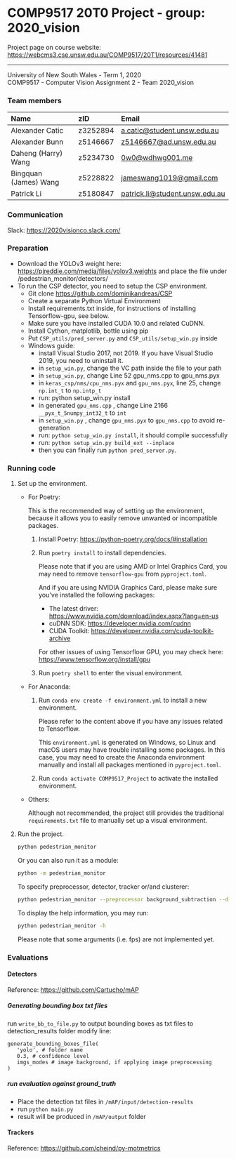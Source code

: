 # COMP9517 20T0 Project - group: 2020_vision
Project page on course website:
https://webcms3.cse.unsw.edu.au/COMP9517/20T1/resources/41481

---

University of New South Wales - Term 1, 2020  
COMP9517 - Computer Vision
Assignment 2 - Team 2020_vision

### Team members

| Name                  | zID      | Email                          |
| :-------------------- | :------- | :----------------------------- |
| Alexander Catic       | z3252894 | a.catic@student.unsw.edu.au    |
| Alexander Bunn        | z5146667 | z5146667@ad.unsw.edu.au        |
| Daheng (Harry) Wang   | z5234730 | 0w0@wdhwg001.me                |
| Bingquan (James) Wang | z5228822 | jameswang1019@gmail.com        |
| Patrick Li            | z5180847 | patrick.li@student.unsw.edu.au |

### Communication

Slack: https://2020visionco.slack.com/

### Preparation
* Download the YOLOv3 weight here: https://pjreddie.com/media/files/yolov3.weights
and place the file under /pedestrian_monitor/detectors/
* To run the CSP detector, you need to setup the CSP environment.
   * Git clone https://github.com/dominikandreas/CSP
   * Create a separate Python Virtual Environment
   * Install requirements.txt inside, for instructions of installing Tensorflow-gpu, see below.
   * Make sure you have installed CUDA 10.0 and related CuDNN.
   * Install Cython, matplotlib, bottle using pip
   * Put `CSP_utils/pred_server.py` and `CSP_utils/setup_win.py` inside
   * Windows guide:
       * install Visual Studio 2017, not 2019. If you have Visual Studio 2019, you need to uninstall it.
       * in `setup_win.py`, change the VC path inside the file to your path
       * in `setup_win.py`, change Line 52 gpu_nms.cpp to gpu_nms.pyx
       * in `keras_csp/nms/cpu_nms.pyx` and `gpu_nms.pyx`, line 25, change `np.int_t` to `np.intp_t`
       * run: python setup_win.py install
       * in generated `gpu_nms.cpp` , change Line 2166 `__pyx_t_5numpy_int32_t` to `int`
       * in `setup_win.py` , change `gpu_nms.pyx` to `gpu_nms.cpp` to avoid re-generation
       * run: `python setup_win.py install`, it should compile successfully
       * run: `python setup_win.py build_ext --inplace`
       * then you can finally run `python pred_server.py`.

### Running code

1. Set up the environment.

   * For Poetry:
   
     This is the recommended way of setting up the environment,
      because it allows you to easily remove unwanted or incompatible packages.
     
     1. Install Poetry: https://python-poetry.org/docs/#installation
     2. Run `poetry install` to install dependencies.
        
        Please note that if you are using AMD or Intel Graphics Card,
         you may need to remove `tensorflow-gpu` from `pyproject.toml`.
        
        And if you are using NVIDIA Graphics Card, please make sure
         you've installed the following packages:
        * The latest driver: https://www.nvidia.com/download/index.aspx?lang=en-us
        * cuDNN SDK: https://developer.nvidia.com/cudnn
        * CUDA Toolkit: https://developer.nvidia.com/cuda-toolkit-archive
        
        For other issues of using Tensorflow GPU, you may check here:
         https://www.tensorflow.org/install/gpu
      3. Run `poetry shell` to enter the visual environment.

   * For Anaconda:

      1. Run `conda env create -f environment.yml` to install a new environment.

         Please refer to the content above if you have any issues related to Tensorflow.

         This `environment.yml` is generated on Windows, so Linux and macOS users may have
          trouble installing some packages. In this case, you may need to create the
           Anaconda environment manually and install all packages mentioned in
            `pyproject.toml`.
      2. Run `conda activate COMP9517_Project` to activate the installed environment.

   * Others:

      Although not recommended, the project still provides the traditional
       `requirements.txt` file to manually set up a visual environment.

2. Run the project.

   ```bash
   python pedestrian_monitor
   ```

   Or you can also run it as a module:

   ```bash
   python -m pedestrian_monitor
   ```
   
   To specify preprocessor, detector, tracker or/and clusterer:
   
   ```bash
   python pedestrian_monitor --preprocessor background_subtraction --detector csp_detector --tracker mot_tracker --clusterer trajectory_agglomerative_track
   ```
   
   To display the help information, you may run:
   
   ```bash
   python pedestrian_monitor -h
   ```
   
   Please note that some arguments (i.e. fps) are not implemented yet.

### Evaluations

#### Detectors

Reference: https://github.com/Cartucho/mAP

##### Generating bounding box txt files
run `write_bb_to_file.py` to output bounding boxes as txt files to detection_results folder
modify line:
```
generate_bounding_boxes_file(
   'yolo', # folder name
   0.3, # confidence level
   imgs_modes # image background, if applying image preprocessing
)
```
##### run evaluation against ground_truth
* Place the detection txt files in `/mAP/input/detection-results`
* run `python main.py`
* result will be produced in `/mAP/output` folder

#### Trackers

Reference: https://github.com/cheind/py-motmetrics
